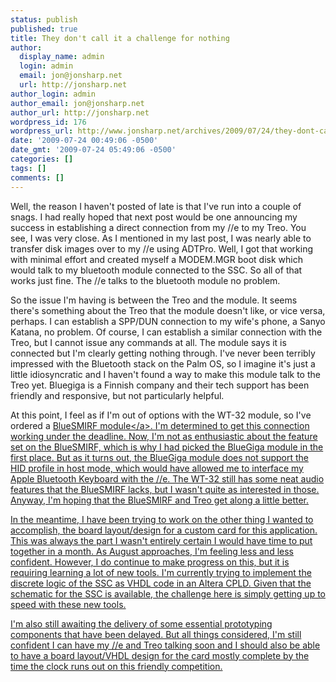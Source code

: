 ```yaml
---
status: publish
published: true
title: They don't call it a challenge for nothing
author:
  display_name: admin
  login: admin
  email: jon@jonsharp.net
  url: http://jonsharp.net
author_login: admin
author_email: jon@jonsharp.net
author_url: http://jonsharp.net
wordpress_id: 176
wordpress_url: http://www.jonsharp.net/archives/2009/07/24/they-dont-call-it-a-challenge-for-nothing/
date: '2009-07-24 00:49:06 -0500'
date_gmt: '2009-07-24 05:49:06 -0500'
categories: []
tags: []
comments: []
---
```

<p>Well, the reason I haven't posted of late is that I've run into a couple of snags.  I had really hoped that next post would be one announcing my success in establishing a direct connection from my &#47;&#47;e to my Treo.  You see, I was very close.  As I mentioned in my last post, I was nearly able to transfer disk images over to my &#47;&#47;e using ADTPro.  Well, I got that working with minimal effort and created myself a MODEM.MGR boot disk which would talk to my bluetooth module connected to the SSC.  So all of that works just fine.  The &#47;&#47;e talks to the bluetooth module no problem.</p>
<p>So the issue I'm having is between the Treo and the module.  It seems there's something about the Treo that the module doesn't like, or vice versa, perhaps.  I can establish a SPP&#47;DUN connection to my wife's phone, a Sanyo Katana, no problem.  Of course, I can establish a similar connection with the Treo, but I cannot issue any commands at all.  The module says it is connected but I'm clearly getting nothing through.  I've never been terribly impressed with the Bluetooth stack on the Palm OS, so I imagine it's just a little idiosyncratic and I haven't found a way to make this module talk to the Treo yet.  Bluegiga is a Finnish company and their tech support has been friendly and responsive, but not particularly helpful.</p>
<p>At this point, I feel as if I'm out of options with the WT-32 module, so I've ordered a <a href="http:&#47;&#47;www.sparkfun.com&#47;commerce&#47;product_info.php?products_id=582">BlueSMIRF module<&#47;a>.  I'm determined to get this connection working under the deadline.  Now, I'm not as enthusiastic about the feature set on the BlueSMIRF, which is why I had picked the BlueGiga module in the first place.  But as it turns out, the BlueGiga module does not support the HID profile in host mode, which would have allowed me to interface my Apple Bluetooth Keyboard with the &#47;&#47;e.  The WT-32 still has some neat audio features that the BlueSMIRF lacks, but I wasn't quite as interested in those.  Anyway, I'm hoping that the BlueSMIRF and Treo get along a little better.</p>
<p>In the meantime, I have been trying to work on the other thing I wanted to accomplish, the board layout&#47;design for a custom card for this application.  This was always the part I wasn't entirely certain I would have time to put together in a month.  As August approaches, I'm feeling less and less confident.  However, I do continue to make progress on this, but it is requiring learning a lot of new tools.  I'm currently trying to implement the discrete logic of the SSC as VHDL code in an Altera CPLD.  Given that the schematic for the SSC is available, the challenge here is simply getting up to speed with these new tools.</p>
<p>I'm also still awaiting the delivery of some essential prototyping components that have been delayed.  But all things considered, I'm still confident I can have my &#47;&#47;e and Treo talking soon and I should also be able to have a board layout&#47;VHDL design for the card mostly complete by the time the clock runs out on this friendly competition.</p>
